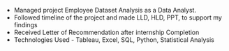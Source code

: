 - Managed project Employee Dataset Analysis as a Data Analyst.
- Followed timeline of the project and made LLD, HLD, PPT, to support my findings
- Received Letter of Recommendation after internship Completion
- Technologies Used - Tableau, Excel, SQL, Python, Statistical Analysis 
